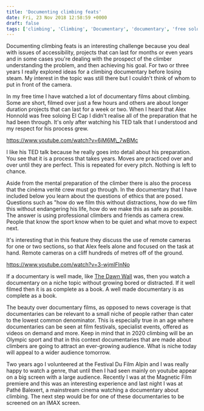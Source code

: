```yaml
---
title: 'Documenting climbing feats'
date: Fri, 23 Nov 2018 12:58:59 +0000
draft: false
tags: ['climbing', 'Climbing', 'Documentary', 'documentary', 'free solo', 'Rock climbing', 'Rock climbing']
---
```


Documenting climbing feats is an interesting challenge because you deal with issues of accessibility, projects that can last for months or even years and in some cases you're dealing with the prospect of the climber understanding the problem, and then achieving his goal. For two or three years I really explored ideas for a climbing documentary before losing steam. My interest in the topic was still there but I couldn't think of whom to put in front of the camera. 

In my free time I have watched a lot of documentary films about climbing. Some are short, filmed over just a few hours and others are about longer duration projects that can last for a week or two. When I heard that Alex Honnold was free soloing El Cap I didn't realise all of the preparation that he had been through. It's only after watching his TED talk that I understood and my respect for his process grew. 

https://www.youtube.com/watch?v=6iM6M\_7wBMc

  

I like his TED talk because he really goes into detail about his preparation. You see that it is a process that takes years. Moves are practiced over and over until they are perfect. This is repeated for every pitch. Nothing is left to chance. 

Aside from the mental preparation of the climber there is also the process that the cinéma verité crew must go through. In the documentary that I have included below you learn about the questions of ethics that are posed. Questions such as "how do we film this without distractions, how do we film this without endangering his life, how do we make this as safe as possible. The answer is using professional climbers and friends as camera crew. People that know the sport know when to be quiet and what move to expect next. 

It's interesting that in this feature they discuss the use of remote cameras for one or two sections, so that Alex feels alone and focused on the task at hand. Remote cameras on a cliff hundreds of metres off of the ground. 

https://www.youtube.com/watch?v=3-wjmIFlnNo

If a documentary is well made, like [The Dawn Wall](https://www.main-vision.com/richard/blog/the-dawn-wall-film/) was, then you watch a documentary on a niche topic without growing bored or distracted. If it well filmed then it is as complete as a book. A well made documentary is as complete as a book.

The beauty over documentary films, as opposed to news coverage is that documentaries can be relevant to a small niche of people rather than cater to the lowest common denominator. This is especially true in an age where documentaries can be seen at film festivals, specialist events, offered as videos on demand and more. Keep in mind that in 2020 climbing will be an Olympic sport and that in this context documentaries that are made about climbers are going to attract an ever-growing audience. What is niche today will appeal to a wider audience tomorrow. 

Two years ago I volunteered at the Festival Du Film Alpin and I was really happy to watch a genre, that until then I had seen mainly on youtube appear on a big screen with a large audience. Recently I was at the Magnetic Film premiere and this was an interesting experience and last night I was at Pathé Balexert, a mainstream cinema watching a documentary about climbing. The next step would be for one of these documentaries to be screened on an IMAX screen.